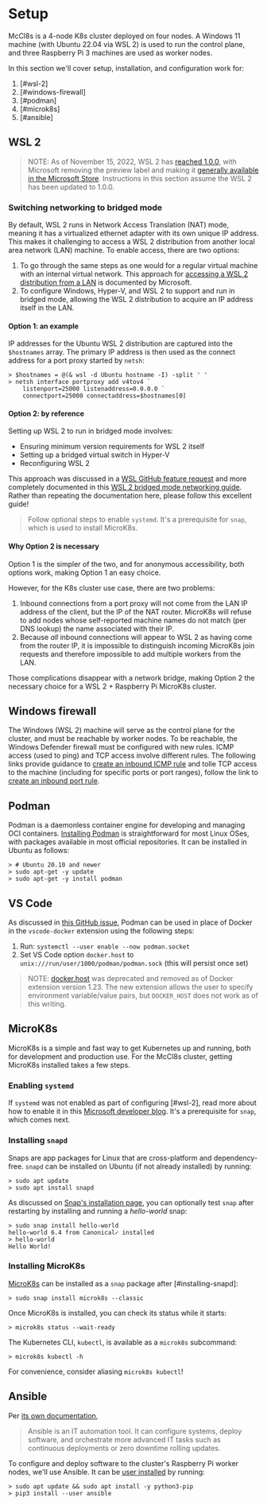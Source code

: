 # Setup

McCl8s is a 4-node K8s cluster deployed on four nodes. A Windows 11 machine
(with Ubuntu 22.04 via WSL 2) is used to run the control plane, and three
Raspberry Pi 3 machines are used as worker nodes.

In this section we'll cover setup, installation, and configuration work for:

1. [#wsl-2]
2. [#windows-firewall]
3. [#podman]
4. [#microk8s]
5. [#ansible]

## WSL 2

> NOTE: As of November 15, 2022, WSL 2 has
> [reached 1.0.0](https://github.com/microsoft/WSL/discussions/9155),
> with Microsoft removing the preview label and making it
> [generally available in the Microsoft Store](https://devblogs.microsoft.com/commandline/the-windows-subsystem-for-linux-in-the-microsoft-store-is-now-generally-available-on-windows-10-and-11/).
> Instructions in this section assume the WSL 2 has been updated to 1.0.0.

### Switching networking to bridged mode

By default, WSL 2 runs in Network Access Translation (NAT) mode, meaning
it has a virtualized ethernet adapter with its own unique IP address.
This makes it challenging to access a WSL 2 distribution from another
local area network (LAN) machine. To enable access, there are two options:

1. To go through the same steps as one would for a regular virtual machine
   with an internal virtual network. This approach for
   [accessing a WSL 2 distribution from a LAN](https://learn.microsoft.com/en-us/windows/wsl/networking#accessing-a-wsl-2-distribution-from-your-local-area-network-lan)
   is documented by Microsoft.
2. To configure Windows, Hyper-V, and WSL 2 to support and run in bridged mode,
   allowing the WSL 2 distribution to acquire an IP address itself in the
   LAN.

#### Option 1: an example

IP addresses for the Ubuntu WSL 2 distribution are captured into the
`$hostnames` array. The primary IP address is then used as the connect address
for a port proxy started by `netsh`:

```ps1con
> $hostnames = @(& wsl -d Ubuntu hostname -I) -split ' '
> netsh interface portproxy add v4tov4 `
    listenport=25000 listenaddress=0.0.0.0 `
    connectport=25000 connectaddress=$hostnames[0]
```

#### Option 2: by reference

Setting up WSL 2 to run in bridged mode involves:

* Ensuring minimum version requirements for WSL 2 itself
* Setting up a bridged virtual switch in Hyper-V
* Reconfiguring WSL 2

This approach was discussed in a
[WSL GitHub feature request](https://github.com/microsoft/WSL/issues/4150#issuecomment-1303984769)
and more completely documented in this
[WSL 2 bridged mode networking guide](https://github.com/luxzg/WSL2-fixes/blob/master/networkingMode%3Dbridged.md).
Rather than repeating the documentation here, please follow this excellent
guide!

> Follow optional steps to enable `systemd`. It's a prerequisite for `snap`,
> which is used to install MicroK8s.

#### Why Option 2 is necessary

Option 1 is the simpler of the two, and for anonymous accessibility,
both options work, making Option 1 an easy choice.

However, for the K8s cluster use case, there are two problems:

1. Inbound connections from a port proxy will not come from the LAN
   IP address of the client, but the IP of the NAT router. MicroK8s will
   refuse to add nodes whose self-reported machine names do not match (per
   DNS lookup) the name associated with their IP.
2. Because *all* inbound connections will appear to WSL 2 as having come from
   the router IP, it is impossible to distinguish incoming MicroK8s join
   requests and therefore impossible to add multiple workers from the LAN.

Those complications disappear with a network bridge, making Option 2 the
necessary choice for a WSL 2 + Raspberry Pi MicroK8s cluster.

## Windows firewall

The Windows (WSL 2) machine will serve as the control plane for the cluster,
and must be reachable by worker nodes. To be reachable, the Windows Defender
firewall must be configured with new rules. ICMP access (used to ping) and
TCP access involve different rules. The following links provide guidance to
[create an inbound ICMP rule](https://learn.microsoft.com/en-us/windows/security/threat-protection/windows-firewall/create-an-inbound-icmp-rule)
and tolle TCP access to the machine (including for specific ports or port
ranges), follow the link to
[create an inbound port rule](https://learn.microsoft.com/en-us/windows/security/threat-protection/windows-firewall/create-an-inbound-port-rule).

## Podman

Podman is a daemonless container engine for developing and managing OCI
containers. [Installing Podman](https://podman.io/getting-started/installation)
is straightforward for most Linux OSes, with packages available in most
official repositories. It can be installed in Ubuntu as follows:

```shell
> # Ubuntu 20.10 and newer
> sudo apt-get -y update
> sudo apt-get -y install podman
```

## VS Code

As discussed in
[this GitHub  issue](https://github.com/microsoft/vscode-docker/issues/1590#issuecomment-769284759),
Podman can be used in place of Docker in the `vscode-docker` extension using
the following steps:

1. Run: `systemctl --user enable --now podman.socket`
2. Set VS Code option `docker.host` to `unix:///run/user/1000/podman/podman.sock`
   (this will persist once set)

> NOTE: [docker.host](https://github.com/microsoft/vscode-docker/issues/3539)
> was deprecated and removed as of Docker extension version 1.23. The new
> extension allows the user to specify environment variable/value pairs, but
> `DOCKER_HOST` does not work as of this writing.

## MicroK8s

MicroK8s is a simple and fast way to get Kubernetes up and running, both for
development and production use. For the McCl8s cluster, getting MicroK8s
installed takes a few steps.

### Enabling `systemd`

If `systemd` was not enabled as part of configuring [#wsl-2], read more
about how to enable it in this
[Microsoft developer blog](https://devblogs.microsoft.com/commandline/systemd-support-is-now-available-in-wsl/).
It's a prerequisite for `snap`, which comes next.

### Installing `snapd`

Snaps are app packages for Linux that are cross-platform and dependency-free.
`snapd` can be installed on Ubuntu (if not already installed) by running:

```shell
> sudo apt update
> sudo apt install snapd
```

As discussed on
[Snap's installation page](https://snapcraft.io/docs/installing-snap-on-ubuntu),
you can optionally test `snap` after restarting by installing and running
a *hello-world* snap:

```shell
> sudo snap install hello-world
hello-world 6.4 from Canonical✓ installed
> hello-world
Hello World!
```

### Installing MicroK8s

[MicroK8s](https://microk8s.io/#install-microk8s) can be installed as a `snap`
package after [#installing-snapd]:

```shell
> sudo snap install microk8s --classic
```

Once MicroK8s is installed, you can check its status while it starts:

```shell
> microk8s status --wait-ready
```

The Kubernetes CLI, `kubectl`, is available as a `microk8s` subcommand:

```shell
> microk8s kubectl -h
```

For convenience, consider aliasing `microk8s kubectl`!

## Ansible

Per
[its own documentation](https://docs.ansible.com/ansible/latest/index.html),

> Ansible is an IT automation tool. It can configure systems, deploy software,
> and orchestrate more advanced IT tasks such as continuous deployments or
> zero downtime rolling updates.

To configure and deploy software to the cluster's Raspberry Pi worker nodes,
we'll use Ansible. It can be
[user installed](https://pip.pypa.io/en/latest/user_guide/#user-installs)
by running:

```shell
> sudo apt update && sudo apt install -y python3-pip
> pip3 install --user ansible
```
